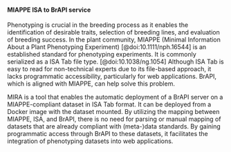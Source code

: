 #### MIAPPE ISA to BrAPI service

<!-- Manuel -->
Phenotyping is crucial in the breeding process as it enables the identification of desirable traits, selection of breeding lines, and evaluation of breeding success. In the plant community, MIAPPE (Minimal Information About a Plant Phenotyping Experiment) [@doi:10.1111/nph.16544] is an established standard for phenotyping experiments. It is commonly serialized as a ISA Tab file type. [@doi:10.1038/ng.1054] Although ISA Tab is easy to read for non-technical experts due to its file-based approach, it lacks programmatic accessibility, particularly for web applications. BrAPI, which is aligned with MIAPPE, can help solve this problem.

MIRA is a tool that enables the automatic deployment of a BrAPI server on a MIAPPE-compliant dataset in ISA Tab format. It can be deployed from a Docker image with the dataset mounted. By utilizing the mapping between MIAPPE, ISA, and BrAPI, there is no need for parsing or manual mapping of datasets that are already compliant with (meta-)data standards. By gaining programmatic access through BrAPI to these datasets, it facilitates the integration of phenotyping datasets into web applications.
